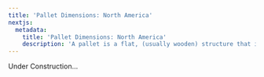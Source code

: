 ```yaml
---
title: 'Pallet Dimensions: North America'
nextjs:
  metadata:
    title: 'Pallet Dimensions: North America'
    description: 'A pallet is a flat, (usually wooden) structure that is used for handling transport, storing goods, or shipping freight. '
---
```


Under Construction...